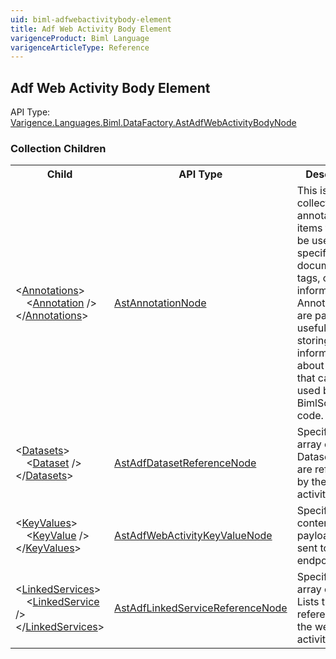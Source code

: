 ```yaml
---
uid: biml-adfwebactivitybody-element
title: Adf Web Activity Body Element
varigenceProduct: Biml Language
varigenceArticleType: Reference
---
```

## Adf Web Activity Body Element<div class="AssemblyInfoGroup"><div class="CrossReferenceGroup"><div class="CrossReferenceHeader">API Type:</div><div class="CrossReferenceValue"><a href="../api-reference/Varigence.Languages.Biml.DataFactory.AstAdfWebActivityBodyNode.html">Varigence.Languages.Biml.DataFactory.AstAdfWebActivityBodyNode</a></div></div></div><div class="ChildGroup">### Collection Children<table id="ChildList" class="ChildList"><tbody><tr><th class="ChildNameColumnHeader">Child</th><th class="ChildTypeColumnHeader">API Type</th><th class="ChildSummaryColumnHeader">Description</th></tr><tr class="cd0"><td class="ChildName"><span class="punc">&lt;</span><a href=Varigence.Languages.Biml.AstNode_Annotations.html">Annotations</a><span class="punc">&gt;</span><br />&nbsp;&nbsp;&nbsp;&nbsp;<span class="punc">&lt;</span><a href=Varigence.Languages.Biml.AstAnnotationNode.html">Annotation</a> <span class="punc">/&gt;</span><br /><span class="punc">&lt;/</span><a href=Varigence.Languages.Biml.AstNode_Annotations.html">Annotations</a><span class="punc">&gt;</span></td><td class="ChildType"><a href="../api-reference/Varigence.Languages.Biml.AstAnnotationNode.html">AstAnnotationNode</a></td><td class="ChildSummary"><div class ="SummaryItem">This is a collection of annotation items that can be used to specify documentation, tags, or other information.  Annotations are particularly useful for storing information about nodes that can be used by BimlScript code.</div> </td></tr><tr class="cd1"><td class="ChildName"><span class="punc">&lt;</span><a href=Varigence.Languages.Biml.DataFactory.AstAdfWebActivityBodyNode_Datasets.html">Datasets</a><span class="punc">&gt;</span><br />&nbsp;&nbsp;&nbsp;&nbsp;<span class="punc">&lt;</span><a href=Varigence.Languages.Biml.DataFactory.AstAdfDatasetReferenceNode.html">Dataset</a> <span class="punc">/&gt;</span><br /><span class="punc">&lt;/</span><a href=Varigence.Languages.Biml.DataFactory.AstAdfWebActivityBodyNode_Datasets.html">Datasets</a><span class="punc">&gt;</span></td><td class="ChildType"><a href="../api-reference/Varigence.Languages.Biml.DataFactory.AstAdfDatasetReferenceNode.html">AstAdfDatasetReferenceNode</a></td><td class="ChildSummary"><div class ="SummaryItem">Specifies an array of Datasets that are referenced by the web activity</div> </td></tr><tr class="cd0"><td class="ChildName"><span class="punc">&lt;</span><a href=Varigence.Languages.Biml.DataFactory.AstAdfWebActivityBodyNode_KeyValues.html">KeyValues</a><span class="punc">&gt;</span><br />&nbsp;&nbsp;&nbsp;&nbsp;<span class="punc">&lt;</span><a href=Varigence.Languages.Biml.DataFactory.AstAdfWebActivityKeyValueNode.html">KeyValue</a> <span class="punc">/&gt;</span><br /><span class="punc">&lt;/</span><a href=Varigence.Languages.Biml.DataFactory.AstAdfWebActivityBodyNode_KeyValues.html">KeyValues</a><span class="punc">&gt;</span></td><td class="ChildType"><a href="../api-reference/Varigence.Languages.Biml.DataFactory.AstAdfWebActivityKeyValueNode.html">AstAdfWebActivityKeyValueNode</a></td><td class="ChildSummary"><div class ="SummaryItem">Specifies the contents of the payload to be sent to the endpoint.</div> </td></tr><tr class="cd1"><td class="ChildName"><span class="punc">&lt;</span><a href=Varigence.Languages.Biml.DataFactory.AstAdfWebActivityBodyNode_LinkedServices.html">LinkedServices</a><span class="punc">&gt;</span><br />&nbsp;&nbsp;&nbsp;&nbsp;<span class="punc">&lt;</span><a href=Varigence.Languages.Biml.DataFactory.AstAdfLinkedServiceReferenceNode.html">LinkedService</a> <span class="punc">/&gt;</span><br /><span class="punc">&lt;/</span><a href=Varigence.Languages.Biml.DataFactory.AstAdfWebActivityBodyNode_LinkedServices.html">LinkedServices</a><span class="punc">&gt;</span></td><td class="ChildType"><a href="../api-reference/Varigence.Languages.Biml.DataFactory.AstAdfLinkedServiceReferenceNode.html">AstAdfLinkedServiceReferenceNode</a></td><td class="ChildSummary"><div class ="SummaryItem">Specifies an array of Linked Lists that are referenced by the web activity</div> </td></tr></tbody></table></div>